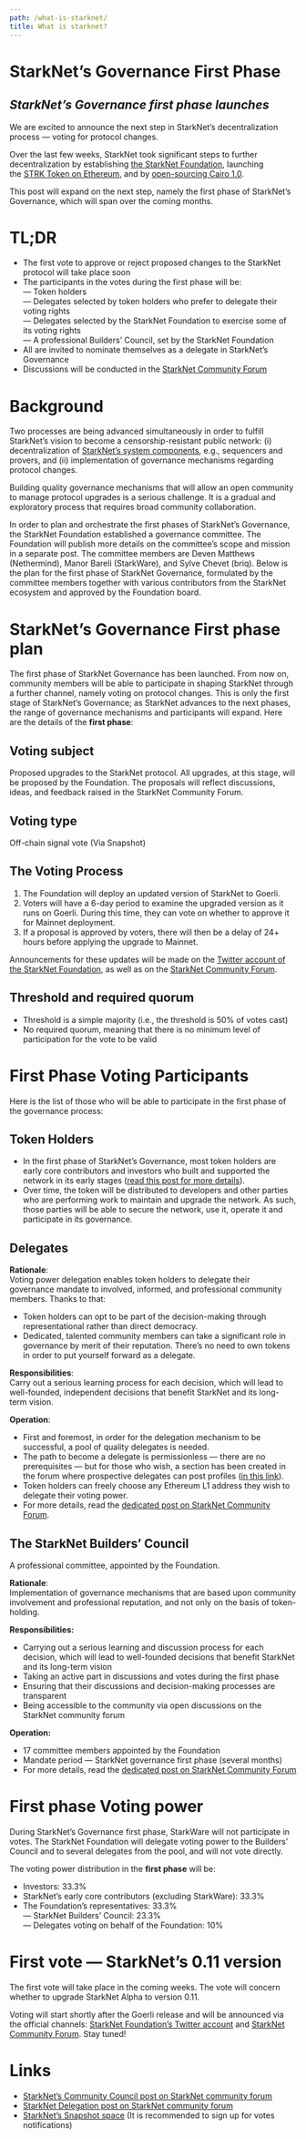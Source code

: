 ```yaml
---
path: /what-is-starknet/
title: What is starknet?
---
```



# StarkNet’s Governance First Phase

## *StarkNet’s Governance first phase launches*

We are excited to announce the next step in StarkNet’s decentralization process — voting for protocol changes.

Over the last few weeks, StarkNet took significant steps to further decentralization by establishing [the StarkNet Foundation](https://medium.com/@StarkNet_Foundation/welcome-to-the-world-starknet-foundation-7bd55d5dbc59), launching the [STRK Token on Ethereum](https://medium.com/starkware/starknet-token-is-deployed-on-ethereum-f27f0000b00c), and by [open-sourcing Cairo 1.0](https://medium.com/starkware/open-sourcing-cairo-1-0-b3100a664bb0).

This post will expand on the next step, namely the first phase of StarkNet’s Governance, which will span over the coming months.

# TL;DR

* The first vote to approve or reject proposed changes to the StarkNet protocol will take place soon
* The participants in the votes during the first phase will be:\
  — Token holders\
  — Delegates selected by token holders who prefer to delegate their voting rights\
  — Delegates selected by the StarkNet Foundation to exercise some of its voting rights\
  — A professional Builders’ Council, set by the StarkNet Foundation
* All are invited to nominate themselves as a delegate in StarkNet’s Governance
* Discussions will be conducted in the [StarkNet Community Forum](https://community.starknet.io/)

# Background

Two processes are being advanced simultaneously in order to fulfill StarkNet’s vision to become a censorship-resistant public network: (i) decentralization of [StarkNet’s system components](https://community.starknet.io/t/starknet-decentralized-protocol-introduction/2671), e.g., sequencers and provers, and (ii) implementation of governance mechanisms regarding protocol changes.

Building quality governance mechanisms that will allow an open community to manage protocol upgrades is a serious challenge. It is a gradual and exploratory process that requires broad community collaboration.

In order to plan and orchestrate the first phases of StarkNet’s Governance, the StarkNet Foundation established a governance committee. The Foundation will publish more details on the committee’s scope and mission in a separate post. The committee members are Deven Matthews (Nethermind), Manor Bareli (StarkWare), and Sylve Chevet (briq). Below is the plan for the first phase of StarkNet Governance, formulated by the committee members together with various contributors from the StarkNet ecosystem and approved by the Foundation board.

# StarkNet’s Governance First phase plan

The first phase of StarkNet Governance has been launched. From now on, community members will be able to participate in shaping StarkNet through a further channel, namely voting on protocol changes. This is only the first stage of StarkNet’s Governance; as StarkNet advances to the next phases, the range of governance mechanisms and participants will expand. Here are the details of the **first phase**:

## **Voting subject**

Proposed upgrades to the StarkNet protocol. All upgrades, at this stage, will be proposed by the Foundation. The proposals will reflect discussions, ideas, and feedback raised in the StarkNet Community Forum.

## Voting type

Off-chain signal vote (Via Snapshot)

## The Voting Process

1. The Foundation will deploy an updated version of StarkNet to Goerli.
2. Voters will have a 6-day period to examine the upgraded version as it runs on Goerli. During this time, they can vote on whether to approve it for Mainnet deployment.
3. If a proposal is approved by voters, there will then be a delay of 24+ hours before applying the upgrade to Mainnet.

Announcements for these updates will be made on the [Twitter account of the StarkNet Foundation](https://twitter.com/StarkNetFndn), as well as on the [StarkNet Community Forum](https://community.starknet.io/).

## Threshold and required quorum

* Threshold is a simple majority (i.e., the threshold is 50% of votes cast)
* No required quorum, meaning that there is no minimum level of participation for the vote to be valid

# First Phase Voting Participants

Here is the list of those who will be able to participate in the first phase of the governance process:

## Token Holders

* In the first phase of StarkNet’s Governance, most token holders are early core contributors and investors who built and supported the network in its early stages ([read this post for more details](https://medium.com/@starkware/part-3-starknet-token-design-5cc17af066c6)).
* Over time, the token will be distributed to developers and other parties who are performing work to maintain and upgrade the network. As such, those parties will be able to secure the network, use it, operate it and participate in its governance.

## Delegates

**Rationale**:\
Voting power delegation enables token holders to delegate their governance mandate to involved, informed, and professional community members. Thanks to that:

* Token holders can opt to be part of the decision-making through representational rather than direct democracy.
* Dedicated, talented community members can take a significant role in governance by merit of their reputation. There’s no need to own tokens in order to put yourself forward as a delegate.

**Responsibilities**:\
Carry out a serious learning process for each decision, which will lead to well-founded, independent decisions that benefit StarkNet and its long-term vision.

**Operation**:

* First and foremost, in order for the delegation mechanism to be successful, a pool of quality delegates is needed.
* The path to become a delegate is permissionless — there are no prerequisites — but for those who wish, a section has been created in the forum where prospective delegates can post profiles ([in this link](https://community.starknet.io/t/delegate-profile-thread/4049)).
* Token holders can freely choose any Ethereum L1 address they wish to delegate their voting power.
* For more details, read the [dedicated post on StarkNet Community Forum](https://community.starknet.io/t/delegate-profile-thread/4049).

## The StarkNet Builders’ Council

A professional committee, appointed by the Foundation.

**Rationale**:\
Implementation of governance mechanisms that are based upon community involvement and professional reputation, and not only on the basis of token-holding.

**Responsibilities:**

* Carrying out a serious learning and discussion process for each decision, which will lead to well-founded decisions that benefit StarkNet and its long-term vision
* Taking an active part in discussions and votes during the first phase
* Ensuring that their discussions and decision-making processes are transparent
* Being accessible to the community via open discussions on the StarkNet community forum

**Operation:**

* 17 committee members appointed by the Foundation
* Mandate period — StarkNet governance first phase (several months)
* For more details, read the [dedicated post on StarkNet Community Forum](https://community.starknet.io/t/starknet-builders-council-mission-statement/4045)

# First phase Voting power

During StarkNet’s Governance first phase, StarkWare will not participate in votes. The StarkNet Foundation will delegate voting power to the Builders’ Council and to several delegates from the pool, and will not vote directly.

The voting power distribution in the **first phase** will be:

* Investors: 33.3%
* StarkNet’s early core contributors (excluding StarkWare): 33.3%
* The Foundation’s representatives: 33.3%\
  — StarkNet Builders’ Council: 23.3%\
  — Delegates voting on behalf of the Foundation: 10%

# First vote — StarkNet’s 0.11 version

The first vote will take place in the coming weeks. The vote will concern whether to upgrade StarkNet Alpha to version 0.11.

Voting will start shortly after the Goerli release and will be announced via the official channels: [StarkNet Foundation’s Twitter account](https://twitter.com/StarkNetFndn) and [StarkNet Community Forum](https://community.starknet.io/). Stay tuned!

# Links

* [StarkNet’s Community Council post on StarkNet community forum](https://community.starknet.io/t/builders-council-mission-statement/4045)
* [StarkNet Delegation post on StarkNet community forum](https://community.starknet.io/t/delegate-onboarding-announcement/4047)
* [StarkNet’s Snapshot space](https://snapshot.org/#/starknet.eth) (It is recommended to sign up for votes notifications)